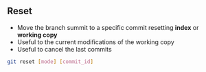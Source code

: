 ## Reset

* Move the branch summit to a specific commit resetting **index** or **working copy**
* Useful to the current modifications of the working copy
* Useful to cancel the last commits

```bash
git reset [mode] [commit_id]
```
